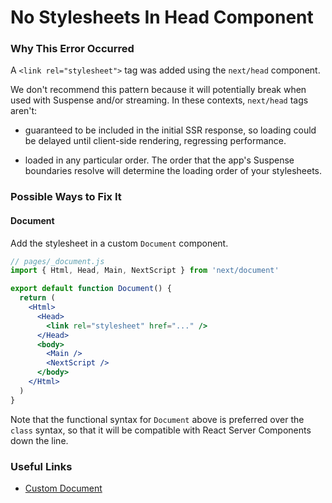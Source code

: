 # No Stylesheets In Head Component

### Why This Error Occurred

A `<link rel="stylesheet">` tag was added using the `next/head` component.

We don't recommend this pattern because it will potentially break when used with Suspense and/or streaming. In these contexts, `next/head` tags aren't:

- guaranteed to be included in the initial SSR response, so loading could be delayed until client-side rendering, regressing performance.

- loaded in any particular order. The order that the app's Suspense boundaries resolve will determine the loading order of your stylesheets.

### Possible Ways to Fix It

#### Document

Add the stylesheet in a custom `Document` component.

```jsx
// pages/_document.js
import { Html, Head, Main, NextScript } from 'next/document'

export default function Document() {
  return (
    <Html>
      <Head>
        <link rel="stylesheet" href="..." />
      </Head>
      <body>
        <Main />
        <NextScript />
      </body>
    </Html>
  )
}
```

Note that the functional syntax for `Document` above is preferred over the `class` syntax, so that it will be compatible with React Server Components down the line.

### Useful Links

- [Custom Document](https://nextjs.org/docs/advanced-features/custom-document)
